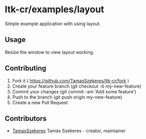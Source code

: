 # ltk-cr/examples/layout

Simple example application with using layout.

## Usage

Resize the window to view layout working.

## Contributing

1. Fork it ( https://github.com/TamasSzekeres/ltk-cr/fork )
2. Create your feature branch (git checkout -b my-new-feature)
3. Commit your changes (git commit -am 'Add some feature')
4. Push to the branch (git push origin my-new-feature)
5. Create a new Pull Request

## Contributors

- [TamasSzekeres](https://github.com/TamasSzekeres) Tamás Szekeres - creator, maintainer
